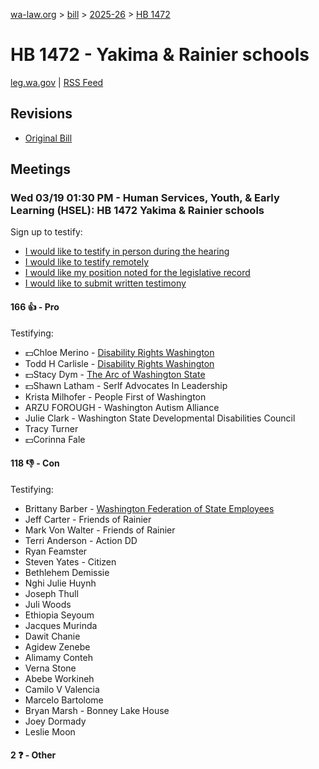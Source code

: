 [wa-law.org](/) > [bill](/bill/) > [2025-26](/bill/2025-26/) > [HB 1472](/bill/2025-26/hb/1472/)

# HB 1472 - Yakima & Rainier schools
[leg.wa.gov](https://app.leg.wa.gov/billsummary?BillNumber=1472&Year=2025&Initiative=false) | [RSS Feed](./rss.xml)

## Revisions
* [Original Bill](1/)

## Meetings
### Wed 03/19 01:30 PM - Human Services, Youth, & Early Learning (HSEL): HB 1472 Yakima & Rainier schools
Sign up to testify:
* [I would like to testify in person during the hearing](https://app.leg.wa.gov/csi/Testifier/Add?chamber=House&mId=33035&aId=165544&caId=26478&tId=1)
* [I would like to testify remotely](https://app.leg.wa.gov/csi/Testifier/Add?chamber=House&mId=33035&aId=165544&caId=26478&tId=2)
* [I would like my position noted for the legislative record](https://app.leg.wa.gov/csi/Testifier/Add?chamber=House&mId=33035&aId=165544&caId=26478&tId=3)
* [I would like to submit written testimony](https://app.leg.wa.gov/csi/Testifier/Add?chamber=House&mId=33035&aId=165544&caId=26478&tId=4)

#### 166 👍 - Pro
Testifying:
* 💵Chloe Merino - [Disability Rights Washington](/org/disability_rights_washington/)
* Todd H Carlisle - [Disability Rights Washington](/org/disability_rights_washington/)
* 💵Stacy Dym - [The Arc of Washington State](/org/the_arc_of_washington_state/)
* 💵Shawn Latham - Serlf Advocates In Leadership
* Krista Milhofer - People First of Washington
* ARZU FOROUGH - Washington Autism Alliance
* Julie Clark - Washington State Developmental Disabilities Council
* Tracy Turner
* 💵Corinna Fale

#### 118 👎 - Con
Testifying:
* Brittany Barber - [Washington Federation of State Employees](/org/washington_federation_of_state_employees/)
* Jeff Carter - Friends of Rainier
* Mark Von Walter - Friends of Rainier
* Terri Anderson - Action DD
* Ryan Feamster
* Steven Yates - Citizen
* Bethlehem Demissie
* Nghi Julie Huynh
* Joseph Thull
* Juli Woods
* Ethiopia Seyoum
* Jacques Murinda
* Dawit Chanie
* Agidew Zenebe
* Alimamy Conteh
* Verna Stone
* Abebe Workineh
* Camilo V Valencia
* Marcelo Bartolome
* Bryan Marsh - Bonney Lake House
* Joey Dormady
* Leslie Moon

#### 2 ❓ - Other
